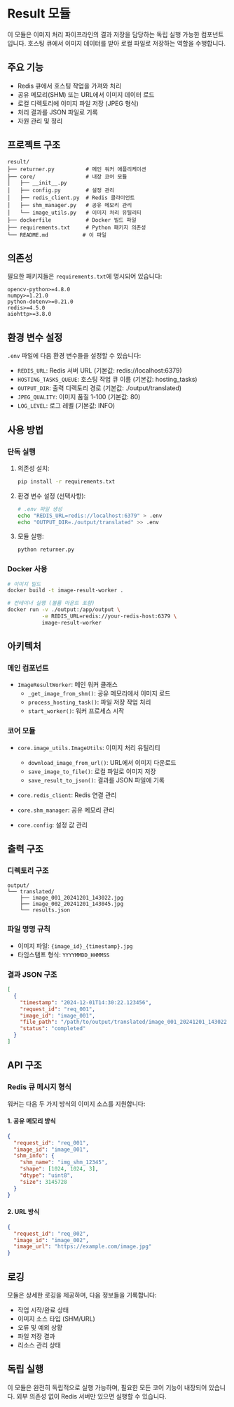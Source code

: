 # Result 모듈

이 모듈은 이미지 처리 파이프라인의 결과 저장을 담당하는 독립 실행 가능한 컴포넌트입니다. 호스팅 큐에서 이미지 데이터를 받아 로컬 파일로 저장하는 역할을 수행합니다.

## 주요 기능

- Redis 큐에서 호스팅 작업을 가져와 처리
- 공유 메모리(SHM) 또는 URL에서 이미지 데이터 로드
- 로컬 디렉토리에 이미지 파일 저장 (JPEG 형식)
- 처리 결과를 JSON 파일로 기록
- 자원 관리 및 정리

## 프로젝트 구조

```
result/
├── returner.py          # 메인 워커 애플리케이션
├── core/                # 내장 코어 모듈
│   ├── __init__.py
│   ├── config.py        # 설정 관리
│   ├── redis_client.py  # Redis 클라이언트
│   ├── shm_manager.py   # 공유 메모리 관리
│   └── image_utils.py   # 이미지 처리 유틸리티
├── dockerfile           # Docker 빌드 파일
├── requirements.txt     # Python 패키지 의존성
└── README.md           # 이 파일
```

## 의존성

필요한 패키지들은 `requirements.txt`에 명시되어 있습니다:

```
opencv-python>=4.8.0
numpy>=1.21.0
python-dotenv>=0.21.0
redis>=4.5.0
aiohttp>=3.8.0
```

## 환경 변수 설정

`.env` 파일에 다음 환경 변수들을 설정할 수 있습니다:

- `REDIS_URL`: Redis 서버 URL (기본값: redis://localhost:6379)
- `HOSTING_TASKS_QUEUE`: 호스팅 작업 큐 이름 (기본값: hosting_tasks)
- `OUTPUT_DIR`: 출력 디렉토리 경로 (기본값: ./output/translated)
- `JPEG_QUALITY`: 이미지 품질 1-100 (기본값: 80)
- `LOG_LEVEL`: 로그 레벨 (기본값: INFO)

## 사용 방법

### 단독 실행

1. 의존성 설치:
   ```bash
   pip install -r requirements.txt
   ```

2. 환경 변수 설정 (선택사항):
   ```bash
   # .env 파일 생성
   echo "REDIS_URL=redis://localhost:6379" > .env
   echo "OUTPUT_DIR=./output/translated" >> .env
   ```

3. 모듈 실행:
   ```bash
   python returner.py
   ```

### Docker 사용

```bash
# 이미지 빌드
docker build -t image-result-worker .

# 컨테이너 실행 (볼륨 마운트 포함)
docker run -v ./output:/app/output \
           -e REDIS_URL=redis://your-redis-host:6379 \
           image-result-worker
```

## 아키텍처

### 메인 컴포넌트

- `ImageResultWorker`: 메인 워커 클래스
  - `_get_image_from_shm()`: 공유 메모리에서 이미지 로드
  - `process_hosting_task()`: 파일 저장 작업 처리
  - `start_worker()`: 워커 프로세스 시작

### 코어 모듈

- `core.image_utils.ImageUtils`: 이미지 처리 유틸리티
  - `download_image_from_url()`: URL에서 이미지 다운로드
  - `save_image_to_file()`: 로컬 파일로 이미지 저장
  - `save_result_to_json()`: 결과를 JSON 파일에 기록

- `core.redis_client`: Redis 연결 관리
- `core.shm_manager`: 공유 메모리 관리
- `core.config`: 설정 값 관리

## 출력 구조

### 디렉토리 구조
```
output/
└── translated/
    ├── image_001_20241201_143022.jpg
    ├── image_002_20241201_143045.jpg
    └── results.json
```

### 파일 명명 규칙
- 이미지 파일: `{image_id}_{timestamp}.jpg`
- 타임스탬프 형식: `YYYYMMDD_HHMMSS`

### 결과 JSON 구조
```json
[
  {
    "timestamp": "2024-12-01T14:30:22.123456",
    "request_id": "req_001",
    "image_id": "image_001",
    "file_path": "/path/to/output/translated/image_001_20241201_143022.jpg",
    "status": "completed"
  }
]
```

## API 구조

### Redis 큐 메시지 형식

워커는 다음 두 가지 방식의 이미지 소스를 지원합니다:

#### 1. 공유 메모리 방식
```json
{
  "request_id": "req_001",
  "image_id": "image_001",
  "shm_info": {
    "shm_name": "img_shm_12345",
    "shape": [1024, 1024, 3],
    "dtype": "uint8",
    "size": 3145728
  }
}
```

#### 2. URL 방식
```json
{
  "request_id": "req_002",
  "image_id": "image_002",
  "image_url": "https://example.com/image.jpg"
}
```

## 로깅

모듈은 상세한 로깅을 제공하며, 다음 정보들을 기록합니다:
- 작업 시작/완료 상태
- 이미지 소스 타입 (SHM/URL)
- 오류 및 예외 상황
- 파일 저장 결과
- 리소스 관리 상태

## 독립 실행

이 모듈은 완전히 독립적으로 실행 가능하며, 필요한 모든 코어 기능이 내장되어 있습니다. 외부 의존성 없이 Redis 서버만 있으면 실행할 수 있습니다.
